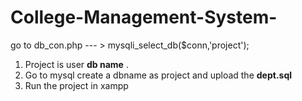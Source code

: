 # College-Management-System-

go to db_con.php --- > mysqli_select_db($conn,'project');
 1. Project is user **db name** . 
 2. Go to mysql create a dbname as project and upload the **dept.sql**
 3. Run the project in xampp